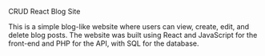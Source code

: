 CRUD React Blog Site

This is a simple blog-like website where users can view, create, edit, and delete blog posts. The website was built using React and JavaScript for the front-end and PHP for the API, with SQL for the database.